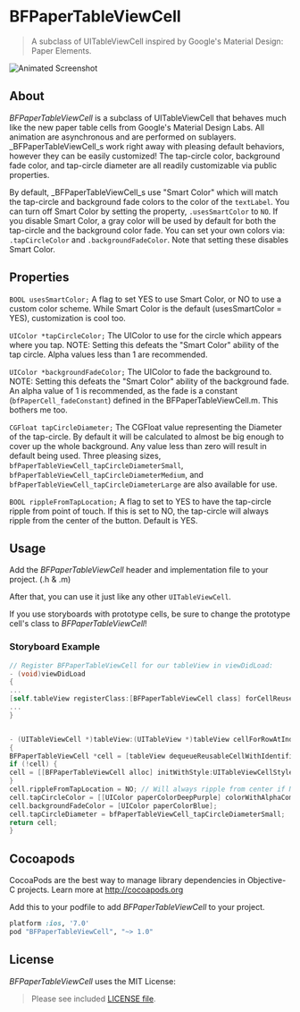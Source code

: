 BFPaperTableViewCell
====================

> A subclass of UITableViewCell inspired by Google's Material Design: Paper Elements.

![Animated Screenshot](link.gif "Animated Screenshot")


About
---------
_BFPaperTableViewCell_ is a subclass of UITableViewCell that behaves much like the new paper table cells from Google's Material Design Labs.
All animation are asynchronous and are performed on sublayers.
_BFPaperTableViewCell_s work right away with pleasing default behaviors, however they can be easily customized! The tap-circle color, background fade color, and tap-circle diameter are all readily customizable via public properties.

By default, _BFPaperTableViewCell_s use "Smart Color" which will match the tap-circle and background fade colors to the color of the `textLabel`.
You can turn off Smart Color by setting the property, `.usesSmartColor` to `NO`. If you disable Smart Color, a gray color will be used by default for both the tap-circle and the background color fade.
You can set your own colors via: `.tapCircleColor` and `.backgroundFadeColor`. Note that setting these disables Smart Color.

## Properties
`BOOL usesSmartColor;` 
A flag to set YES to use Smart Color, or NO to use a custom color scheme. While Smart Color is the default (usesSmartColor = YES), customization is cool too.

`UIColor *tapCircleColor;` 
The UIColor to use for the circle which appears where you tap. NOTE: Setting this defeats the "Smart Color" ability of the tap circle. Alpha values less than 1 are recommended.

`UIColor *backgroundFadeColor;` 
The UIColor to fade the background to. NOTE: Setting this defeats the "Smart Color" ability of the background fade. An alpha value of 1 is recommended, as the fade is a constant (`bfPaperCell_fadeConstant`) defined in the BFPaperTableViewCell.m. This bothers me too.

`CGFloat tapCircleDiameter;` 
The CGFloat value representing the Diameter of the tap-circle. By default it will be calculated to almost be big enough to cover up the whole background. Any value less than zero will result in default being used. Three pleasing sizes, `bfPaperTableViewCell_tapCircleDiameterSmall`, `bfPaperTableViewCell_tapCircleDiameterMedium`, and `bfPaperTableViewCell_tapCircleDiameterLarge` are also available for use.

`BOOL rippleFromTapLocation;`
A flag to set to YES to have the tap-circle ripple from point of touch. If this is set to NO, the tap-circle will always ripple from the center of the button. Default is YES.


Usage
---------
Add the _BFPaperTableViewCell_ header and implementation file to your project. (.h & .m)

After that, you can use it just like any other `UITableViewCell`. 

If you use storyboards with prototype cells, be sure to change the prototype cell's class to _BFPaperTableViewCell_!

### Storyboard Example
```objective-c
// Register BFPaperTableViewCell for our tableView in viewDidLoad:
- (void)viewDidLoad
{
...
[self.tableView registerClass:[BFPaperTableViewCell class] forCellReuseIdentifier:@"BFPaperCell"];  // NOTE: This is not required if we declared a prototype cell in our storyboard (which this example project does). This is here purely for information purposes.
...
}


- (UITableViewCell *)tableView:(UITableView *)tableView cellForRowAtIndexPath:(NSIndexPath *)indexPath
{
BFPaperTableViewCell *cell = [tableView dequeueReusableCellWithIdentifier:@"BFPaperCell" forIndexPath:indexPath];
if (!cell) {
cell = [[BFPaperTableViewCell alloc] initWithStyle:UITableViewCellStyleDefault reuseIdentifier:@"BFPaperCell"];
}
cell.rippleFromTapLocation = NO; // Will always ripple from center if NO.
cell.tapCircleColor = [[UIColor paperColorDeepPurple] colorWithAlphaComponent:0.3];
cell.backgroundFadeColor = [UIColor paperColorBlue];
cell.tapCircleDiameter = bfPaperTableViewCell_tapCircleDiameterSmall;
return cell;
}
```


Cocoapods
-------

CocoaPods are the best way to manage library dependencies in Objective-C projects.
Learn more at http://cocoapods.org

Add this to your podfile to add _BFPaperTableViewCell_ to your project.
```ruby
platform :ios, '7.0'
pod "BFPaperTableViewCell", "~> 1.0"
```


License
--------
_BFPaperTableViewCell_ uses the MIT License:

> Please see included [LICENSE file](link/LICENSE.md).
